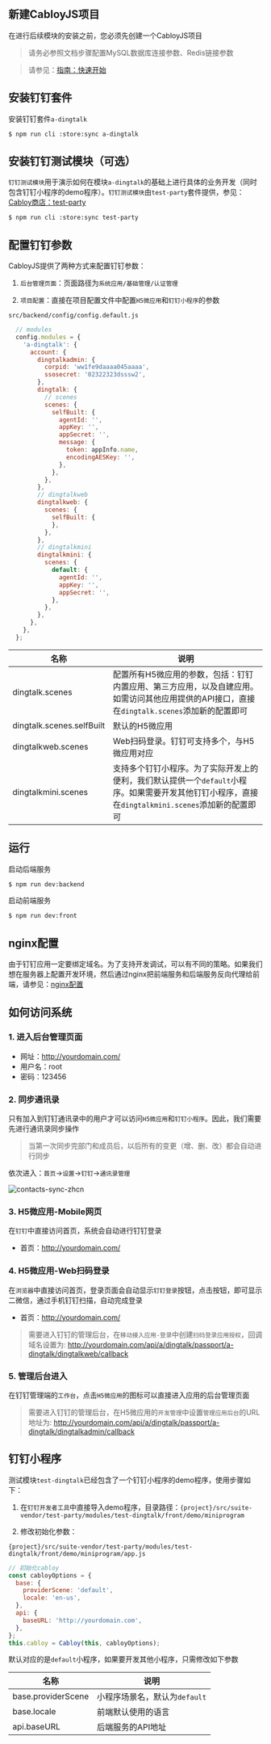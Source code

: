 ## 新建CabloyJS项目

在进行后续模块的安装之前，您必须先创建一个CabloyJS项目

> 请务必参照文档步骤配置MySQL数据库连接参数、Redis链接参数

> 请参见：[指南：快速开始](https://cabloy.com/zh-cn/articles/guide-quick-start.html)

## 安装钉钉套件

安装钉钉套件`a-dingtalk`

``` bash
$ npm run cli :store:sync a-dingtalk
```

## 安装钉钉测试模块（可选）

`钉钉测试模块`用于演示如何在模块`a-dingtalk`的基础上进行具体的业务开发（同时包含钉钉小程序的demo程序）。`钉钉测试模块`由`test-party`套件提供，参见：[Cabloy商店：test-party](https://store.cabloy.com/zh-cn/articles/test-party.html)

``` bash
$ npm run cli :store:sync test-party
```

## 配置钉钉参数

CabloyJS提供了两种方式来配置钉钉参数：

1. `后台管理页面`：页面路径为`系统应用/基础管理/认证管理`

2. `项目配置`：直接在项目配置文件中配置`H5微应用`和`钉钉小程序`的参数

`src/backend/config/config.default.js`

``` javascript
  // modules
  config.modules = {
    'a-dingtalk': {
      account: {
        dingtalkadmin: {
          corpid: 'ww1fe9daaaa045aaaa',
          ssosecret: '02322323dsssw2',
        },
        dingtalk: {
          // scenes
          scenes: {
            selfBuilt: {
              agentId: '',
              appKey: '',
              appSecret: '',
              message: {
                token: appInfo.name,
                encodingAESKey: '',
              },
            },
          },
        },  
        // dingtalkweb
        dingtalkweb: {
          scenes: {
            selfBuilt: {
            },
          },
        },
        // dingtalkmini
        dingtalkmini: {
          scenes: {
            default: {
              agentId: '',
              appKey: '',
              appSecret: '',
            },
          },
        },
      },
    },
  };
```

| 名称 | 说明 |
|----|----|
| dingtalk.scenes | 配置所有H5微应用的参数，包括：钉钉内置应用、第三方应用，以及自建应用。如需访问其他应用提供的API接口，直接在`dingtalk.scenes`添加新的配置即可 |
| dingtalk.scenes.selfBuilt | 默认的H5微应用 |
| dingtalkweb.scenes | Web扫码登录。钉钉可支持多个，与H5微应用对应 |
| dingtalkmini.scenes | 支持多个钉钉小程序。为了实际开发上的便利，我们默认提供一个`default`小程序。如果需要开发其他钉钉小程序，直接在`dingtalkmini.scenes`添加新的配置即可 |

## 运行

启动后端服务

``` bash
$ npm run dev:backend
```

启动前端服务

``` bash
$ npm run dev:front
```

## nginx配置

由于钉钉应用一定要绑定域名。为了支持开发调试，可以有不同的策略。如果我们想在服务器上配置开发环境，然后通过nginx把前端服务和后端服务反向代理给前端，请参见：[nginx配置](https://cabloy.com/zh-cn/articles/nginx.html)

## 如何访问系统

### 1. 进入后台管理页面

* 网址：<http://yourdomain.com/>
* 用户名：root
* 密码：123456

### 2. 同步通讯录

只有加入到钉钉通讯录中的用户才可以访问`H5微应用`和`钉钉小程序`。因此，我们需要先进行通讯录同步操作

> 当第一次同步完部门和成员后，以后所有的变更（增、删、改）都会自动进行同步

依次进入：`首页`->`设置`->`钉钉`->`通讯录管理`

![contacts-sync-zhcn](https://portal.cabloy.com/api/a/file/file/download/290fa8460c3a45ccb9b86546a6627ffe.gif)

### 3. H5微应用-Mobile网页

在`钉钉`中直接访问首页，系统会自动进行钉钉登录

* 首页：<http://yourdomain.com/>

### 4. H5微应用-Web扫码登录

在`浏览器`中直接访问首页，登录页面会自动显示`钉钉登录`按钮，点击按钮，即可显示二微信，通过手机钉钉扫描，自动完成登录

* 首页：<http://yourdomain.com/>

> 需要进入钉钉的管理后台，在`移动接入应用-登录`中创建`扫码登录应用授权`，回调域名设置为: <http://yourdomain.com/api/a/dingtalk/passport/a-dingtalk/dingtalkweb/callback>

### 5. 管理后台进入

在钉钉管理端的`工作台`，点击`H5微应用`的图标可以直接进入应用的后台管理页面

> 需要进入钉钉的管理后台，在H5微应用的`开发管理`中设置`管理应用后台`的URL地址为: <http://yourdomain.com/api/a/dingtalk/passport/a-dingtalk/dingtalkadmin/callback>

## 钉钉小程序

测试模块`test-dingtalk`已经包含了一个钉钉小程序的demo程序，使用步骤如下：

1. 在`钉钉开发者工具`中直接导入demo程序，目录路径：`{project}/src/suite-vendor/test-party/modules/test-dingtalk/front/demo/miniprogram`

2. 修改初始化参数：

`{project}/src/suite-vendor/test-party/modules/test-dingtalk/front/demo/miniprogram/app.js`

``` javascript
// 初始化cabloy
const cabloyOptions = {
  base: {
    providerScene: 'default',
    locale: 'en-us',
  },
  api: {
    baseURL: 'http://yourdomain.com',
  },
};
this.cabloy = Cabloy(this, cabloyOptions);
```

默认对应的是`default`小程序，如果要开发其他小程序，只需修改如下参数

| 名称 | 说明 |
|----|----|
| base.providerScene | 小程序场景名，默认为`default` |
| base.locale | 前端默认使用的语言 |
| api.baseURL | 后端服务的API地址 |
